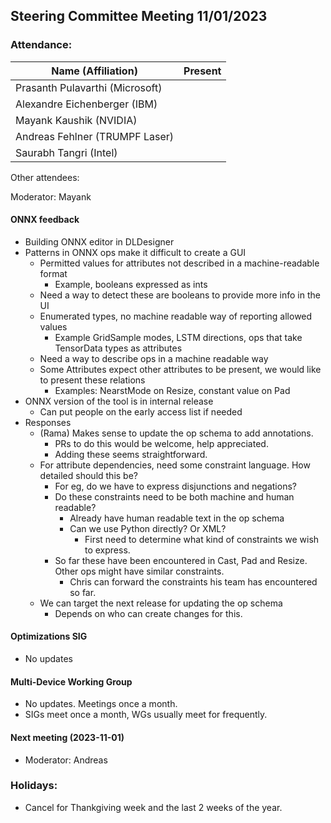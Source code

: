## Steering Committee Meeting 11/01/2023

### Attendance:

| Name (Affiliation)              | Present  |
| ------------------------------- | -------- |
| Prasanth Pulavarthi (Microsoft) |  |
| Alexandre Eichenberger (IBM)    |  |
| Mayank Kaushik (NVIDIA)         |  |
| Andreas Fehlner (TRUMPF Laser)  |  |
| Saurabh Tangri (Intel)          |  |

Other attendees: 

Moderator: Mayank

#### ONNX feedback
- Building ONNX editor in DLDesigner
- Patterns in ONNX ops make it difficult to create a GUI
  - Permitted values for attributes not described in a machine-readable format
    - Example, booleans expressed as ints
  - Need a way to detect these are booleans to provide more info in the UI
  - Enumerated types, no machine readable way of reporting allowed values
    - Example GridSample modes, LSTM directions, ops that take TensorData types as attributes
  - Need a way to describe ops in a machine readable way
  - Some Attributes expect other attributes to be present, we would like to present these relations
    - Examples: NearstMode on Resize, constant value on Pad
- ONNX version of the tool is in internal release
  - Can put people on the early access list if needed
- Responses
  - (Rama) Makes sense to update the op schema to add annotations. 
    - PRs to do this would be welcome, help appreciated.
    - Adding these seems straightforward.
  - For attribute dependencies, need some constraint language. How detailed should this be?
    - For eg, do we have to express disjunctions and negations?
    - Do these constraints need to be both machine and human readable?
      - Already have human readable text in the op schema
      - Can we use Python directly? Or XML?
        - First need to determine what kind of constraints we wish to express.
    - So far these have been encountered in Cast, Pad and Resize. Other ops might have similar constraints.
      - Chris can forward the constraints his team has encountered so far.
  - We can target the next release for updating the op schema
    - Depends on who can create changes for this.

#### Optimizations SIG
- No updates

#### Multi-Device Working Group
- No updates. Meetings once a month.
- SIGs meet once a month, WGs usually meet for frequently.

#### Next meeting (2023-11-01)
 - Moderator: Andreas

### Holidays:
  - Cancel for Thankgiving week and the last 2 weeks of the year.
